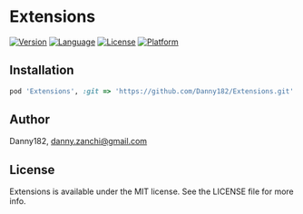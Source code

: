 # Extensions

[![Version](https://img.shields.io/cocoapods/v/Extensions.svg?style=flat)](http://cocoapods.org/pods/Extensions) [![Language](http://img.shields.io/badge/language-swift-brightgreen.svg?style=flat)](https://developer.apple.com/swift) [![License](https://img.shields.io/cocoapods/l/Extensions.svg?style=flat)](http://cocoapods.org/pods/Extensions) [![Platform](https://img.shields.io/cocoapods/p/Extensions.svg?style=flat)](http://cocoapods.org/pods/Extensions)

## Installation

```ruby
pod 'Extensions', :git => 'https://github.com/Danny182/Extensions.git'
```

## Author

Danny182, danny.zanchi@gmail.com

## License

Extensions is available under the MIT license. See the LICENSE file for more info.

